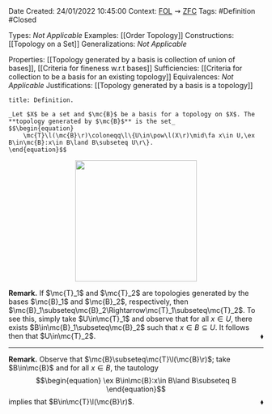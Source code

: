 <br />
<br />

Date Created: 24/01/2022 10:45:00
Context: [$\textrm{FOL}$](obsidian://open?file=First%20Order%20Logic)$\,\,\rightsquigarrow\,\,$[$\textrm{ZFC}$](obsidian://open?file=Zermelo-Fraenkel%20Set%20Theory%20with%20Choice)
Tags: #Definition #Closed 

Types: _Not Applicable_
Examples: [[Order Topology]]
Constructions: [[Topology on a Set]]
Generalizations: _Not Applicable_

Properties: [[Topology generated by a basis is collection of union of bases]], [[Criteria for fineness w.r.t bases]]
Sufficiencies: [[Criteria for collection to be a basis for an existing topology]]
Equivalences: _Not Applicable_
Justifications: [[Topology generated by a basis is a topology]]

``` ad-Definition
title: Definition.

_Let $X$ be a set and $\mc{B}$ be a basis for a topology on $X$. The **topology generated by $\mc{B}$** is the set_
$$\begin{equation}
    \mc{T}\l(\mc{B}\r)\coloneqq\l\{U\in\pow\l(X\r)\mid\fa x\in U,\ex B\in\mc{B}:x\in B\land B\subseteq U\r\}.
\end{equation}$$

```

<center><img src="https://raw.githubusercontent.com/zhaoshenzhai/MathWiki/master/Images/09-02-2022_200010/image.svg" width=240></center>

**Remark.** If $\mc{T}_1$ and $\mc{T}_2$ are topologies generated by the bases $\mc{B}_1$ and $\mc{B}_2$, respectively, then $\mc{B}_1\subseteq\mc{B}_2\Rightarrow\mc{T}_1\subseteq\mc{T}_2$. To see this, simply take $U\in\mc{T}_1$ and observe that for all $x\in U$, there exists $B\in\mc{B}_1\subseteq\mc{B}_2$ such that $x\in B\subseteq U$. It follows then that $U\in\mc{T}_2$.<span style="float:right;">$\blacklozenge$</span> 

---

**Remark.** Observe that $\mc{B}\subseteq\mc{T}\l(\mc{B}\r)$; take $B\in\mc{B}$ and for all $x\in B$, the tautology
$$\begin{equation}
    \ex B\in\mc{B}:x\in B\land B\subseteq B
\end{equation}$$
implies that $B\in\mc{T}\l(\mc{B}\r)$.<span style="float:right;">$\blacklozenge$</span>
